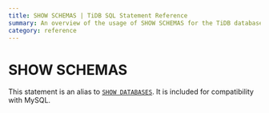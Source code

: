 ```yaml
---
title: SHOW SCHEMAS | TiDB SQL Statement Reference 
summary: An overview of the usage of SHOW SCHEMAS for the TiDB database.
category: reference
---
```


# SHOW SCHEMAS

This statement is an alias to [`SHOW DATABASES`](/dev/reference/sql/statements/show-databases.md). It is included for compatibility with MySQL.
